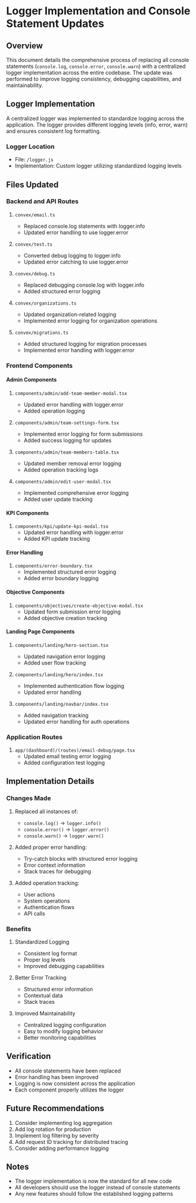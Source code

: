 # Logger Implementation and Console Statement Updates

## Overview
This document details the comprehensive process of replacing all console statements (`console.log`, `console.error`, `console.warn`) with a centralized logger implementation across the entire codebase. The update was performed to improve logging consistency, debugging capabilities, and maintainability.

## Logger Implementation
A centralized logger was implemented to standardize logging across the application. The logger provides different logging levels (info, error, warn) and ensures consistent log formatting.

### Logger Location
- File: `/logger.js`
- Implementation: Custom logger utilizing standardized logging levels

## Files Updated

### Backend and API Routes
1. `convex/email.ts`
   - Replaced console.log statements with logger.info
   - Updated error handling to use logger.error

2. `convex/test.ts`
   - Converted debug logging to logger.info
   - Updated error catching to use logger.error

3. `convex/debug.ts`
   - Replaced debugging console.log with logger.info
   - Added structured error logging

4. `convex/organizations.ts`
   - Updated organization-related logging
   - Implemented error logging for organization operations

5. `convex/migrations.ts`
   - Added structured logging for migration processes
   - Implemented error handling with logger.error

### Frontend Components

#### Admin Components
1. `components/admin/add-team-member-modal.tsx`
   - Updated error handling with logger.error
   - Added operation logging

2. `components/admin/team-settings-form.tsx`
   - Implemented error logging for form submissions
   - Added success logging for updates

3. `components/admin/team-members-table.tsx`
   - Updated member removal error logging
   - Added operation tracking logs

4. `components/admin/edit-user-modal.tsx`
   - Implemented comprehensive error logging
   - Added user update tracking

#### KPI Components
1. `components/kpi/update-kpi-modal.tsx`
   - Updated error handling with logger.error
   - Added KPI update tracking

#### Error Handling
1. `components/error-boundary.tsx`
   - Implemented structured error logging
   - Added error boundary logging

#### Objective Components
1. `components/objectives/create-objective-modal.tsx`
   - Updated form submission error logging
   - Added objective creation tracking

#### Landing Page Components
1. `components/landing/hero-section.tsx`
   - Updated navigation error logging
   - Added user flow tracking

2. `components/landing/hero/index.tsx`
   - Implemented authentication flow logging
   - Updated error handling

3. `components/landing/navbar/index.tsx`
   - Added navigation tracking
   - Updated error handling for auth operations

### Application Routes
1. `app/(dashboard)/(routes)/email-debug/page.tsx`
   - Updated email testing error logging
   - Added configuration test logging

## Implementation Details

### Changes Made
1. Replaced all instances of:
   - `console.log()` → `logger.info()`
   - `console.error()` → `logger.error()`
   - `console.warn()` → `logger.warn()`

2. Added proper error handling:
   - Try-catch blocks with structured error logging
   - Error context information
   - Stack traces for debugging

3. Added operation tracking:
   - User actions
   - System operations
   - Authentication flows
   - API calls

### Benefits
1. Standardized Logging
   - Consistent log format
   - Proper log levels
   - Improved debugging capabilities

2. Better Error Tracking
   - Structured error information
   - Contextual data
   - Stack traces

3. Improved Maintainability
   - Centralized logging configuration
   - Easy to modify logging behavior
   - Better monitoring capabilities

## Verification
- All console statements have been replaced
- Error handling has been improved
- Logging is now consistent across the application
- Each component properly utilizes the logger

## Future Recommendations
1. Consider implementing log aggregation
2. Add log rotation for production
3. Implement log filtering by severity
4. Add request ID tracking for distributed tracing
5. Consider adding performance logging

## Notes
- The logger implementation is now the standard for all new code
- All developers should use the logger instead of console statements
- Any new features should follow the established logging patterns 